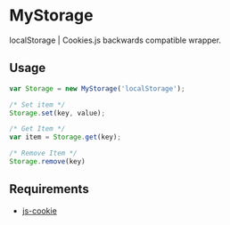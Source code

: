 # MyStorage
localStorage | Cookies.js backwards compatible wrapper.

## Usage
```javascript
var Storage = new MyStorage('localStorage');

/* Set item */
Storage.set(key, value);

/* Get Item */
var item = Storage.get(key);

/* Remove Item */
Storage.remove(key)

```

## Requirements
- [js-cookie](https://github.com/js-cookie/js-cookie)
